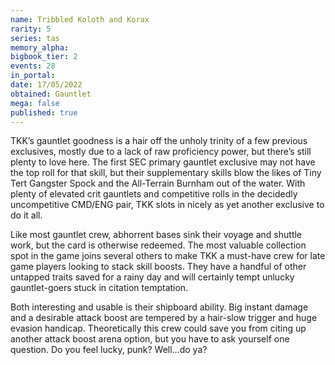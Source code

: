 ```yaml
---
name: Tribbled Koloth and Korax
rarity: 5
series: tas
memory_alpha:
bigbook_tier: 2
events: 28
in_portal:
date: 17/05/2022
obtained: Gauntlet
mega: false
published: true
---
```


TKK’s gauntlet goodness is a hair off the unholy trinity of a few previous exclusives, mostly due to a lack of raw proficiency power, but there’s still plenty to love here. The first SEC primary gauntlet exclusive may not have the top roll for that skill, but their supplementary skills blow the likes of Tiny Tert Gangster Spock and the All-Terrain Burnham out of the water. With plenty of elevated crit gauntlets and competitive rolls in the decidedly uncompetitive CMD/ENG pair, TKK slots in nicely as yet another exclusive to do it all.

Like most gauntlet crew, abhorrent bases sink their voyage and shuttle work, but the card is otherwise redeemed. The most valuable collection spot in the game joins several others to make TKK a must-have crew for late game players looking to stack skill boosts. They have a handful of other untapped traits saved for a rainy day and will certainly tempt unlucky gauntlet-goers stuck in citation temptation.

Both interesting and usable is their shipboard ability. Big instant damage and a desirable attack boost are tempered by a hair-slow trigger and huge evasion handicap. Theoretically this crew could save you from citing up another attack boost arena option, but you have to ask yourself one question. Do you feel lucky, punk? Well…do ya?
